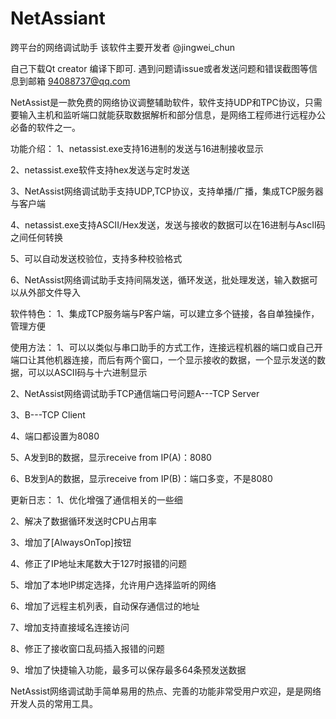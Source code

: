 # NetAssiant
跨平台的网络调试助手
该软件主要开发者 @jingwei_chun

自己下载Qt creator 编译下即可.
遇到问题请issue或者发送问题和错误截图等信息到邮箱 94088737@qq.com

NetAssist是一款免费的网络协议调整辅助软件，软件支持UDP和TPC协议，只需要输入主机和监听端口就能获取数据解析和部分信息，是网络工程师进行远程办公必备的软件之一。

功能介绍：
1、netassist.exe支持16进制的发送与16进制接收显示

2、netassist.exe软件支持hex发送与定时发送

3、NetAssist网络调试助手支持UDP,TCP协议，支持单播/广播，集成TCP服务器与客户端

4、netassist.exe支持ASCII/Hex发送，发送与接收的数据可以在16进制与AscII码之间任何转换

5、可以自动发送校验位，支持多种校验格式

6、NetAssist网络调试助手支持间隔发送，循环发送，批处理发送，输入数据可以从外部文件导入

软件特色：
1、集成TCP服务端与P客户端，可以建立多个链接，各自单独操作，管理方便



使用方法：
1、可以以类似与串口助手的方式工作，连接远程机器的端口或自己开端口让其他机器连接，而后有两个窗口，一个显示接收的数据，一个显示发送的数据，可以以ASCII码与十六进制显示

2、NetAssist网络调试助手TCP通信端口号问题A---TCP Server

3、B---TCP Client

4、端口都设置为8080

5、A发到B的数据，显示receive from IP(A)：8080

6、B发到A的数据，显示receive from IP(B)：端口多变，不是8080

更新日志：
1、优化增强了通信相关的一些细

2、解决了数据循环发送时CPU占用率

3、增加了[AlwaysOnTop]按钮

4、修正了IP地址末尾数大于127时报错的问题

5、增加了本地IP绑定选择，允许用户选择监听的网络

6、增加了远程主机列表，自动保存通信过的地址

7、增加支持直接域名连接访问

8、修正了接收窗口乱码插入报错的问题

9、增加了快捷输入功能，最多可以保存最多64条预发送数据

NetAssist网络调试助手简单易用的热点、完善的功能非常受用户欢迎，是是网络开发人员的常用工具。
